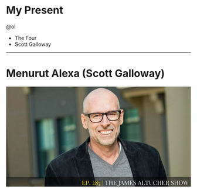 # My Present
@ol
-  The Four 
-  Scott Galloway
---
# Menurut Alexa (Scott Galloway)

![flux explained](https://raw.githubusercontent.com/kamalok/My-present/master/1_cLSMuA3zGWhC5IFN5Y4erQ.png)

